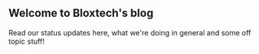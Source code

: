 ## Welcome to Bloxtech's blog

Read our status updates here, what we're doing in general and some off topic stuff! 

### 
